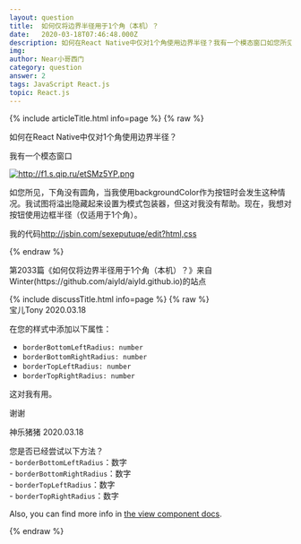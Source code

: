 ```yaml
---
layout: question
title:  如何仅将边界半径用于1个角（本机）？
date:   2020-03-18T07:46:48.000Z
description: 如何在React Native中仅对1个角使用边界半径？我有一个模态窗口如您所见，下角没有圆角，当我使用backgroundColor作为按钮...
img: 
author: Near小哥西门
category: question
answer: 2
tags: JavaScript React.js
topic: React.js
---
```

<div class="article-root">
  <div class="article">
    {% include articleTitle.html info=page %}
    {% raw %}
    <div class="article-content"><p><font style="vertical-align: inherit;"><font style="vertical-align: inherit;">如何在React Native中仅对1个角使用边界半径？</font></font></p>

<p><font style="vertical-align: inherit;"><font style="vertical-align: inherit;">我有一个模态窗口</font></font></p>

<p><a href="https://www.samyoc.com//uploads/users/16674/images/thumbnails/1584517608199.png" data-src="https://www.samyoc.com//uploads/users/16674/images/1584517608199.png"><img src="https://i.stack.imgur.com/XvySU.png" alt="http://f1.s.qip.ru/etSMz5YP.png"></a></p>

<p><font style="vertical-align: inherit;"><font style="vertical-align: inherit;">如您所见，下角没有圆角，当我使用backgroundColor作为按钮时会发生这种情况。</font><font style="vertical-align: inherit;">我试图将溢出隐藏起来设置为模式包装器，但这对我没有帮助。</font><font style="vertical-align: inherit;">现在，我想对按钮使用边框半径（仅适用于1个角）。</font></font></p>

<p><font style="vertical-align: inherit;"><font style="vertical-align: inherit;">我的代码</font></font><a href="http://jsbin.com/sexeputuqe/edit?html,css"><font style="vertical-align: inherit;"><font style="vertical-align: inherit;">http://jsbin.com/sexeputuqe/edit?html,css</font></font></a></p></div>
    {% endraw %}
  </div>
  <p class="winter_mark">第2033篇《如何仅将边界半径用于1个角（本机）？》来自Winter(https://github.com/aiyld/aiyld.github.io)的站点</p>
  <div class="discuss-wrapper">
    {% include discussTitle.html info=page %}
    {% raw %}
    <div class="discuss-list">
    <div class="discuss-item">
        <div class="discuss-parent">
          <div class="discuss-meta">
            <span class="discuss-user">宝儿Tony</span>
            <span class="discuss-time">2020.03.18</span>
          </div>
          <div class="discuss-comment"><p><font style="vertical-align: inherit;"><font style="vertical-align: inherit;">在您的样式中添加以下属性：</font></font></p>

<ul>
<li><code>borderBottomLeftRadius: number</code></li>
<li><code>borderBottomRightRadius: number</code></li>
<li><code>borderTopLeftRadius: number</code></li>
<li><code>borderTopRightRadius: number</code></li>
</ul>

<p><font style="vertical-align: inherit;"><font style="vertical-align: inherit;">这对我有用。</font></font></p>

<p><font style="vertical-align: inherit;"><font style="vertical-align: inherit;">谢谢</font></font></p></div>
        </div></div><div class="discuss-item">
        <div class="discuss-parent">
          <div class="discuss-meta">
            <span class="discuss-user">神乐猪猪</span>
            <span class="discuss-time">2020.03.18</span>
          </div>
          <div class="discuss-comment"><p><font style="vertical-align: inherit;"><font style="vertical-align: inherit;">您是否已经尝试以下方法？</font></font><br><font style="vertical-align: inherit;"><font style="vertical-align: inherit;">
 - </font></font><code>borderBottomLeftRadius</code><font style="vertical-align: inherit;"><font style="vertical-align: inherit;">：数字</font></font><br><font style="vertical-align: inherit;"><font style="vertical-align: inherit;">
 - </font></font><code>borderBottomRightRadius</code><font style="vertical-align: inherit;"><font style="vertical-align: inherit;">：数字</font></font><br><font style="vertical-align: inherit;"><font style="vertical-align: inherit;">
 - </font></font><code>borderTopLeftRadius</code><font style="vertical-align: inherit;"><font style="vertical-align: inherit;">：数字</font></font><br><font style="vertical-align: inherit;"><font style="vertical-align: inherit;">
 - </font></font><code>borderTopRightRadius</code><font style="vertical-align: inherit;"><font style="vertical-align: inherit;">：数字  </font></font></p>

<p>Also, you can find more info in <a href="https://facebook.github.io/react-native/docs/view.html" rel="noreferrer">the view component docs</a>.</p></div>
        </div></div>
    </div>
    {% endraw %}
  </div>
<div>
